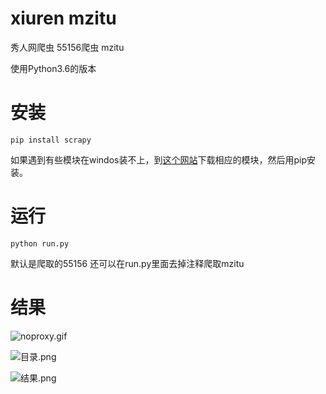 # xiuren mzitu
秀人网爬虫 55156爬虫 mzitu

使用Python3.6的版本 

# 安装

```
pip install scrapy
```
如果遇到有些模块在windos装不上，到[这个网站](http://www.lfd.uci.edu/~gohlke/pythonlibs/)下载相应的模块，然后用pip安装。

# 运行
```
python run.py
```

默认是爬取的55156 还可以在run.py里面去掉注释爬取mzitu

# 结果
![noproxy.gif](http://upload-images.jianshu.io/upload_images/2189945-55d51000ca75c96a.gif?imageMogr2/auto-orient/strip)

![目录.png](http://upload-images.jianshu.io/upload_images/2189945-00f8ba822e11adfb.png?imageMogr2/auto-orient/strip%7CimageView2/2/w/1240)

![结果.png](http://upload-images.jianshu.io/upload_images/2189945-b8e824b837a505cc.png?imageMogr2/auto-orient/strip%7CimageView2/2/w/1240)